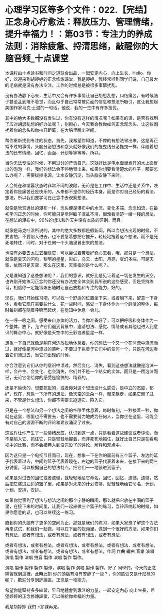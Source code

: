 # 心理学习区等多个文件：022.【完结】正念身心疗愈法：释放压力、管理情绪，提升幸福力！：第03节：专注力的养成法则：消除疲惫、捋清思绪，敲醒你的大脑音频_十点课堂

本课程由十点读书和时间之道联合出品，一起安定内心，向上生长，Hello，你好，欢迎来到胡婷婷的正念修炼课堂，我是婷婷，我经常听到同学们说，自己最大的毛病就是没有办法专注，工作的时候总是被很多事情扰乱。

没有办法静下心来，生活中又会有许多事情让自己胡思乱想，纠结痛苦，有时候脑子甚至乱到睡不着觉，而且似乎自己常常被负面的信息和想法所吸引，这让我想起美国作家马克·土温的一句话，他说，我的一生中有许多担忧。

其中的绝大多数都没有发生过，你有没有这样的情况呢？如果有的话，是否有找到了应对胡思乱想的好办法呢？，别担心，今天我会教你如何正念观念头，让这些困扰着你的念头和你拉开距离，在大脑里腾出空间。

帮你重新找到专注的状态，首先，我希望你知道，不停的有想法冒出来，这是再正常不过的事情，头脑分泌想法和念头就好像我们的拖曳线分泌拖曳一样，伴随着想法的还有情绪、回忆、画面、计划等等等等，所以。

当你无法专注的时候，不用过分的苛责自己，这就好比是电水壶里煮开的水上面冒出的泡泡一样，我们的想法会不停地冒出来，如果你想要看清楚水的样子，那要怎么办呢？，需要拔掉电源，让水安静沉淀，当头脑安静下来时。

人会处在和喧嚣状态时非常不同的波段，无论是在工作中、生活中还是关系中，决定着你是痛苦还是快乐的，从来都不是你的经历本身，而是你对自己经历的看法、想法，所以我们要学习在正念中去观察想法。

就像是欣赏远处的瀑布一样，念头便是瀑布中的水流，变化多端、念念如流，在最初学习正念的时候，你可能只是觉得脑子混乱不清，很难看清楚一缕一缕的想法，在想法的瀑布中，90%的想法和昨天并没有本质的区别，而且。

就像是马克吐温所说的，其中的绝大多数都是假新闻，所以当想法出现的时候，不要害怕，不要陷入进去，也不要急着想把它推开，轻轻地拖着这个想法，而不是死死地转住，同时，对于任何一个头脑里冒出来的想法。

也没有必要去太过去相信它，可以尝试着带着好奇心去看，哦，那只是一个想法，就像是夏天的闪电，黎明的星星，彩虹，乌云，太阳，月亮，变幻多端，可是天空，依然只是天空，那么在这里，天空指的是什么呢？。

又是谁知道了这些想法呢？，我们的意识，就好比是见证着这一切在发生的天空，也许刚开始练习正念的你还没有办法完全体会到我所说的这些感受，但是坚持练习，相信你一定能锻炼出随时让自己放松和专注的能力，好的。

现在，我们开始练习吧，可以找一个舒适的位置坐下来，或者躺下来，留意一下身体，看看它现在需要些什么，花一些时间，感受一下身体作为一个鲜活的整体，每时每刻都在随着呼吸而起伏，在觉知中休息一会儿。

在一呼一吸之间，感受来自身体的活力，当你准备好了，可以把呼吸和身体作为一个整体，放下，允许它们退到背景中，邀请想法、感觉、情绪或者其他也进入到意识的舞台中心，就好像是天空中的云彩或者星星一样。

想象一下自己就像是躺在河边放松地休息着，你的想法一个又一个在河流中漂流而过，就好像是河中漂过的落叶，不要过于执着于它们中的任何一个，只是在河边看着它们漂过去，当它们出现的时候。

你会注意到它们从你的意识中漂过，然后变化、消失，看到这些想法就像是泡沫一样，会产生、会变化、也会消失，它们并不是一个结实的实体，而只是一团泡沫而已，无论它带给你的感受是愉快的、精彩的。

还是不愉快的、想要抗拒的，或者你对这个想法没什么感受，是中立的态度，都好，现在，想象一下所有的想法，像天空的云朵一样，飘来飘走，如果它飘了过来，不管是什么想法，你都不需要去追逐它、陷入它。

只是在一个想法和另一个想法之间的空隙里休息着，每时每刻，一秒接着一秒，你就在这里，哪里也不需要去，也不需要努力地成为任何人，当你坐在这里，可能会有对自己的源源不断的评论和建议涌现了过来。

这或许让你产生了一些情绪反应，认识到这一点，只是看着这些建议或者评论，而不是陷入它、抓住它，只是轻轻地握着，而非死死地抓住，就好比自己只是在看电视中的比赛，而不会被卷入到没完没了的评论、解释和观点中。

因为这只是一个电视节目而已，现在，想象一下在你的面前有三个篮子，左边的篮子代表着过去，中间的篮子代表着现在，右边的篮子代表着未来，在接下来的两三分钟里，可以根据自己的想法特点，把它们一一地装进到篮子。

如果是对过去的回忆或者遗憾，就轻轻地给它命名，回忆，回忆，遗憾，遗憾，然后把它装进左边的篮子里，如果是对未来的计划安排，就轻轻地给它命名，计划，计划，安排，安排。

如果你觉察到了想法与想法之间的那个宁静的瞬间，那么就把它放在中间的篮子里，在接下来的时间里，让我们一起来做三个篮子的练习，当铃声响起的时候，如果你愿意的话，也可以继续这一练习。

直到你的头脑有了更多的空间为止，那就是我们的练习，如果大家想了解这个方法再来试试，和我们一起做，可以在下面的视频里，做到一个很好的方法，如果你们有想法，或者有想法，或者有想法，或者有想法，或者有想法。

或者有想法，或者有想法，或者有想法，或者有想法，或者有想法，或者有想法，或者有想法，或者有想法，或者有想法，或者有想法，作詞 作曲 編曲 音樂 演唱 演唱 製作 演唱 拍音 製作 演唱 製作 製作。

演唱 製作 製作 製作 製作，演唱 製作 演唱 製作 製作，好了 同學們，今天的正念練習就到這裡，此時此刻 你的頭腦有沒有安靜了一些？，你的感受又是什麼樣的呢？，歡迎分享到評論區，正念是一種能力。

希望你能堅持多多練習，早日地體會到專注的力量，一起安定內心 向上生長，希望婷婷的正念修煉課堂，可以帶給你幸福的力量。

我是胡婷婷 我們下節課再見。